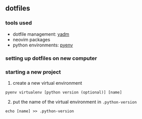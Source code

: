 ## dotfiles

### tools used

* dotfile management: [yadm](https://yadm.io/)
* neovim packages
* python environments: [pyenv](https://github.com/pyenv/pyenv)

### setting up dotfiles on new computer

### starting a new project

1. create a new virtual environment

`pyenv virtualenv [python version (optional)] [name]`

2. put the name of the virtual environment in `.python-version`

`echo [name] >> .python-version`

